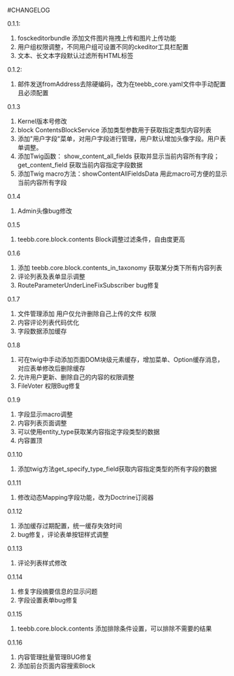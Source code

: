 #CHANGELOG

0.1.1:  
1. fosckeditorbundle 添加文件图片拖拽上传和图片上传功能
2. 用户组权限调整，不同用户组可设置不同的ckeditor工具栏配置
3. 文本、长文本字段默认过滤所有HTML标签

0.1.2: 
1. 邮件发送fromAddress去除硬编码，改为在teebb_core.yaml文件中手动配置且必须配置

0.1.3
1. Kernel版本号修改
2. block ContentsBlockService 添加类型参数用于获取指定类型内容列表
3. 添加"用户字段"菜单，对用户字段进行管理，用户默认增加头像字段。用户表单调整。
4. 添加Twig函数： show_content_all_fields 获取并显示当前内容所有字段；get_content_field 获取当前内容指定字段数据
5. 添加Twig macro方法：showContentAllFieldsData 用此macro可方便的显示当前内容所有字段

0.1.4
1. Admin头像bug修改

0.1.5
1. teebb.core.block.contents Block调整过滤条件，自由度更高

0.1.6
1. 添加 teebb.core.block.contents_in_taxonomy 获取某分类下所有内容列表
2. 评论列表及表单显示调整
3. RouteParameterUnderLineFixSubscriber bug修复

0.1.7
1. 文件管理添加 用户仅允许删除自己上传的文件 权限
2. 内容评论列表代码优化
3. 字段数据添加缓存

0.1.8
1. 可在twig中手动添加页面DOM块级元素缓存，增加菜单、Option缓存消息，对应表单修改后删除缓存
2. 允许用户更新、删除自己的内容的权限调整
3. FileVoter 权限Bug修复

0.1.9
1. 字段显示macro调整
2. 内容列表页面调整
3. 可以使用entity_type获取某内容指定字段类型的数据
4. 内容置顶

0.1.10
1. 添加twig方法get_specify_type_field获取内容指定类型的所有字段的数据

0.1.11
1. 修改动态Mapping字段功能，改为Doctrine订阅器

0.1.12
1. 添加缓存过期配置，统一缓存失效时间
2. bug修复，评论表单按钮样式调整

0.1.13
1. 评论列表样式修改

0.1.14  
1. 修复字段摘要信息的显示问题
2. 字段设置表单bug修复

0.1.15
1. teebb.core.block.contents 添加排除条件设置，可以排除不需要的结果

0.1.16
1. 内容管理批量管理BUG修复
2. 添加前台页面内容搜索Block